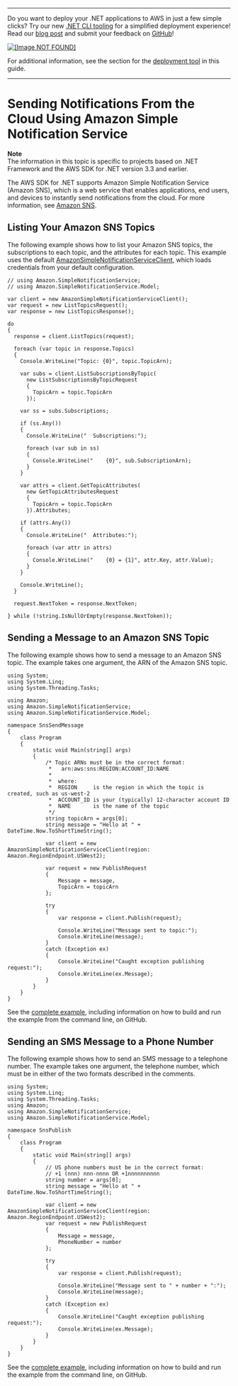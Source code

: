 --------

Do you want to deploy your \.NET applications to AWS in just a few simple clicks? Try our new [\.NET CLI tooling](https://www.nuget.org/packages/AWS.Deploy.CLI/) for a simplified deployment experience\! Read our [blog post](https://aws.amazon.com/blogs/developer/reimagining-the-aws-net-deployment-experience/) and submit your feedback on [GitHub](https://github.com/aws/aws-dotnet-deploy)\!

 [ ![\[Image NOT FOUND\]](http://docs.aws.amazon.com/sdk-for-net/v3/developer-guide/images/BannerButton.png) ](https://github.com/aws/aws-dotnet-deploy/)

For additional information, see the section for the [deployment tool](https://docs.aws.amazon.com/sdk-for-net/v3/developer-guide/deployment-tool.html) in this guide\.

--------

# Sending Notifications From the Cloud Using Amazon Simple Notification Service<a name="sns-apis-intro"></a>

**Note**  
The information in this topic is specific to projects based on \.NET Framework and the AWS SDK for \.NET version 3\.3 and earlier\.

The AWS SDK for \.NET supports Amazon Simple Notification Service \(Amazon SNS\), which is a web service that enables applications, end users, and devices to instantly send notifications from the cloud\. For more information, see [Amazon SNS](https://aws.amazon.com/sns/)\.

## Listing Your Amazon SNS Topics<a name="sns-list-example"></a>

The following example shows how to list your Amazon SNS topics, the subscriptions to each topic, and the attributes for each topic\. This example uses the default [AmazonSimpleNotificationServiceClient](https://docs.aws.amazon.com/sdkfornet/v3/apidocs/items/SNS/MSNSctor.html), which loads credentials from your default configuration\.

```
// using Amazon.SimpleNotificationService;
// using Amazon.SimpleNotificationService.Model;

var client = new AmazonSimpleNotificationServiceClient();
var request = new ListTopicsRequest();
var response = new ListTopicsResponse();

do
{
  response = client.ListTopics(request);

  foreach (var topic in response.Topics)
  {
    Console.WriteLine("Topic: {0}", topic.TopicArn);

    var subs = client.ListSubscriptionsByTopic(
      new ListSubscriptionsByTopicRequest
      {
        TopicArn = topic.TopicArn
      });

    var ss = subs.Subscriptions;

    if (ss.Any())
    {
      Console.WriteLine("  Subscriptions:");

      foreach (var sub in ss)
      {
        Console.WriteLine("    {0}", sub.SubscriptionArn);
      }
    }

    var attrs = client.GetTopicAttributes(
      new GetTopicAttributesRequest
      {
        TopicArn = topic.TopicArn
      }).Attributes;

    if (attrs.Any())
    {
      Console.WriteLine("  Attributes:");

      foreach (var attr in attrs)
      {
        Console.WriteLine("    {0} = {1}", attr.Key, attr.Value);
      }
    }

    Console.WriteLine();
  }

  request.NextToken = response.NextToken;

} while (!string.IsNullOrEmpty(response.NextToken));
```

## Sending a Message to an Amazon SNS Topic<a name="sns-send-message-example"></a>

The following example shows how to send a message to an Amazon SNS topic\. The example takes one argument, the ARN of the Amazon SNS topic\.

```
using System;
using System.Linq;
using System.Threading.Tasks;

using Amazon;
using Amazon.SimpleNotificationService;
using Amazon.SimpleNotificationService.Model;

namespace SnsSendMessage
{
    class Program
    {
        static void Main(string[] args)
        {
            /* Topic ARNs must be in the correct format:
             *   arn:aws:sns:REGION:ACCOUNT_ID:NAME
             *
             *  where:
             *  REGION     is the region in which the topic is created, such as us-west-2
             *  ACCOUNT_ID is your (typically) 12-character account ID
             *  NAME       is the name of the topic
             */
            string topicArn = args[0];
            string message = "Hello at " + DateTime.Now.ToShortTimeString();

            var client = new AmazonSimpleNotificationServiceClient(region: Amazon.RegionEndpoint.USWest2);

            var request = new PublishRequest
            {
                Message = message,
                TopicArn = topicArn
            };

            try
            {
                var response = client.Publish(request);

                Console.WriteLine("Message sent to topic:");
                Console.WriteLine(message);
            }
            catch (Exception ex)
            {
                Console.WriteLine("Caught exception publishing request:");
                Console.WriteLine(ex.Message);
            }
        }
    }
}
```

See the [complete example](https://github.com/awsdocs/aws-doc-sdk-examples/tree/master/dotnet/example_code_legacy/SNS/SnsSendMessage.cs), including information on how to build and run the example from the command line, on GitHub\.

## Sending an SMS Message to a Phone Number<a name="sns-send-sms-example"></a>

The following example shows how to send an SMS message to a telephone number\. The example takes one argument, the telephone number, which must be in either of the two formats described in the comments\.

```
using System;
using System.Linq;
using System.Threading.Tasks;
using Amazon;
using Amazon.SimpleNotificationService;
using Amazon.SimpleNotificationService.Model;

namespace SnsPublish
{
    class Program
    {
        static void Main(string[] args)
        {
            // US phone numbers must be in the correct format:
            // +1 (nnn) nnn-nnnn OR +1nnnnnnnnnn
            string number = args[0];
            string message = "Hello at " + DateTime.Now.ToShortTimeString();

            var client = new AmazonSimpleNotificationServiceClient(region: Amazon.RegionEndpoint.USWest2);
            var request = new PublishRequest
            {
                Message = message,
                PhoneNumber = number
            };

            try
            {
                var response = client.Publish(request);

                Console.WriteLine("Message sent to " + number + ":");
                Console.WriteLine(message);
            }
            catch (Exception ex)
            {
                Console.WriteLine("Caught exception publishing request:");
                Console.WriteLine(ex.Message);
            }
        }
    }
}
```

See the [complete example](https://github.com/awsdocs/aws-doc-sdk-examples/tree/master/dotnet/example_code_legacy/SNS/SnsPublish.cs), including information on how to build and run the example from the command line, on GitHub\.